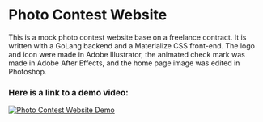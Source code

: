 # Photo Contest Website
This is a mock photo contest website base on a freelance contract. It is written with a GoLang backend and a Materialize CSS front-end. The logo and icon were made in Adobe Illustrator, the animated check mark was made in Adobe After Effects, and the home page image was edited in Photoshop.

### Here is a link to a demo video: 
[![Photo Contest Website Demo](https://img.youtube.com/vi/5efEgpuYyAY/hqdefault.jpg)](https://www.youtube.com/watch?v=5efEgpuYyAY)
